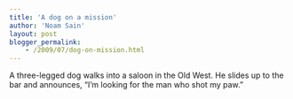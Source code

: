 ```yaml
---
title: 'A dog on a mission'
author: 'Noam Sain'
layout: post
blogger_permalink:
    - /2009/07/dog-on-mission.html
---
```


A three-legged dog walks into a saloon in the Old West. He slides up to the bar and announces, “I’m looking for the man who shot my paw.”